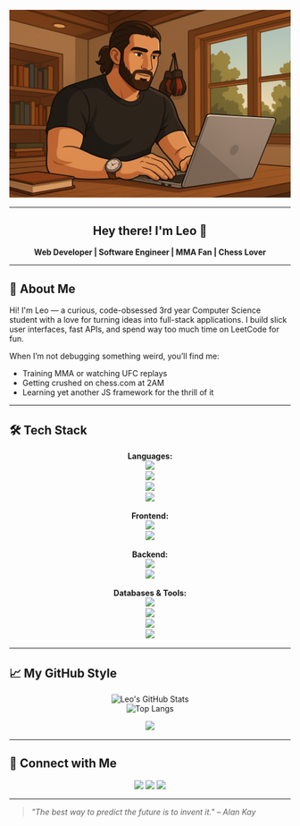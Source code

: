 <p align="center">
  <img src="/assets/banner.png" alt="Leo Banner" />
</p>

---

<div align="center">
  <h2>Hey there! I'm Leo 👋</h2>
  <strong>Web Developer | Software Engineer | MMA Fan | Chess Lover</strong>  
</div>

---

## 🧠 About Me

Hi! I'm Leo — a curious, code-obsessed 3rd year Computer Science student with a love for turning ideas into full-stack applications. I build slick user interfaces, fast APIs, and spend way too much time on LeetCode for fun.  

When I’m not debugging something weird, you’ll find me:
- Training MMA or watching UFC replays
- Getting crushed on chess.com at 2AM
- Learning yet another JS framework for the thrill of it

---

## 🛠️ Tech Stack

<div align="center">

**Languages:**  
<img src="https://cdn.jsdelivr.net/gh/devicons/devicon/icons/javascript/javascript-original.svg" width="40"/>  
<img src="https://cdn.jsdelivr.net/gh/devicons/devicon/icons/typescript/typescript-original.svg" width="40"/>  
<img src="https://cdn.jsdelivr.net/gh/devicons/devicon/icons/html5/html5-original.svg" width="40"/>  
<img src="https://cdn.jsdelivr.net/gh/devicons/devicon/icons/css3/css3-original.svg" width="40"/>

**Frontend:**  
<img src="https://cdn.jsdelivr.net/gh/devicons/devicon/icons/react/react-original.svg" width="40"/>  
<img src="https://cdn.jsdelivr.net/gh/devicons/devicon/icons/nextjs/nextjs-original-wordmark.svg" width="40"/>

**Backend:**  
<img src="https://cdn.jsdelivr.net/gh/devicons/devicon/icons/nodejs/nodejs-original.svg" width="40"/>  
<img src="https://cdn.jsdelivr.net/gh/devicons/devicon/icons/express/express-original.svg" width="40"/>

**Databases & Tools:**  
<img src="https://cdn.jsdelivr.net/gh/devicons/devicon/icons/postgresql/postgresql-original.svg" width="40"/>  
<img src="https://cdn.jsdelivr.net/gh/devicons/devicon/icons/mongodb/mongodb-original.svg" width="40"/>  
<img src="https://cdn.jsdelivr.net/gh/devicons/devicon/icons/git/git-original.svg" width="40"/>  
<img src="https://cdn.jsdelivr.net/gh/devicons/devicon/icons/googlecloud/googlecloud-original.svg" width="40"/>  

</div>

---

## 📈 My GitHub Style

<div align="center">

![Leo's GitHub Stats](https://github-readme-stats.vercel.app/api?username=Leorev01&show_icons=true&theme=radical)  
![Top Langs](https://github-readme-stats.vercel.app/api/top-langs/?username=Leorev01&layout=compact&theme=radical)

<img src="https://github-profile-trophy.vercel.app/?username=Leorev01&theme=radical&margin-w=10&margin-h=10" />

</div>

---

## 🤝 Connect with Me

<p align="center">
  <a href="https://www.linkedin.com/in/leorev01/"><img src="https://img.shields.io/badge/LinkedIn-Leo%20Revrenna-blue?style=for-the-badge&logo=linkedin" /></a>
  <a href="https://www.leonardorevrenna.software/"><img src="https://img.shields.io/badge/Portfolio-Visit-black?style=for-the-badge&logo=vercel" /></a>
  <a href="https://www.youtube.com/@CrappyCoder2001/videos"><img src="https://img.shields.io/badge/YouTube-CrappyCoder2001-red?style=for-the-badge&logo=youtube" /></a>
</p>

---

> *"The best way to predict the future is to invent it." – Alan Kay*

